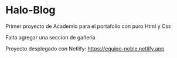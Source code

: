 # Halo-Blog
Primer proyecto de Academlo para el portafolio con puro Html y Css

Falta agregar una seccion de gañeria

Proyecto desplegado con Netlify: https://equipo-noble.netlify.app
